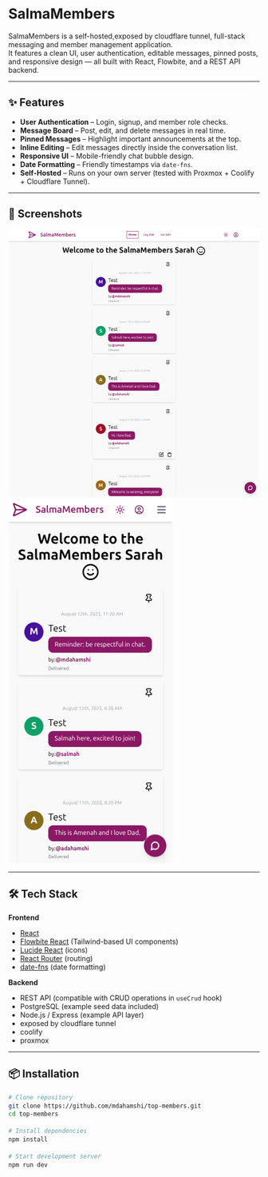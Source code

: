 # SalmaMembers

SalmaMembers is a self-hosted,exposed by cloudflare tunnel, full-stack messaging and member management application.  
It features a clean UI, user authentication, editable messages, pinned posts, and responsive design — all built with React, Flowbite, and a REST API backend.

---

## ✨ Features

- **User Authentication** – Login, signup, and member role checks.
- **Message Board** – Post, edit, and delete messages in real time.
- **Pinned Messages** – Highlight important announcements at the top.
- **Inline Editing** – Edit messages directly inside the conversation list.
- **Responsive UI** – Mobile-friendly chat bubble design.
- **Date Formatting** – Friendly timestamps via `date-fns`.
- **Self-Hosted** – Runs on your own server (tested with Proxmox + Coolify + Cloudflare Tunnel).

---

## 📸 Screenshots

![Screenshot](sc.png)
![Screenshot](sc2.png)

---

## 🛠 Tech Stack

**Frontend**

- [React](https://reactjs.org/)
- [Flowbite React](https://flowbite-react.com/) (Tailwind-based UI components)
- [Lucide React](https://lucide.dev/) (icons)
- [React Router](https://reactrouter.com/) (routing)
- [date-fns](https://date-fns.org/) (date formatting)

**Backend**

- REST API (compatible with CRUD operations in `useCrud` hook)
- PostgreSQL (example seed data included)
- Node.js / Express (example API layer)
- exposed by cloudflare tunnel
- coolify
- proxmox

---

## 📦 Installation

```bash
# Clone repository
git clone https://github.com/mdahamshi/top-members.git
cd top-members

# Install dependencies
npm install

# Start development server
npm run dev
```
